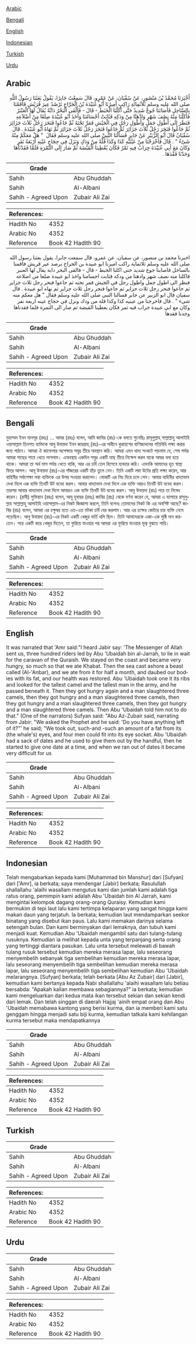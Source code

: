 [Arabic](#arabic)

[Bengali](#bengali)

[English](#english)

[Indonesian](#indonesian)

[Turkish](#turkish)

[Urdu](#urdu)

## Arabic


<div dir="rtl" lang="ar" style={{fontSize:'larger',backgroundColor:'#f8f9fa',padding:20}}>
أَخْبَرَنَا مُحَمَّدُ بْنُ مَنْصُورٍ، عَنْ سُفْيَانَ، عَنْ عَمْرٍو، قَالَ سَمِعْتُ جَابِرًا، يَقُولُ بَعَثَنَا رَسُولُ اللَّهِ صلى الله عليه وسلم ثَلاَثَمِائَةِ رَاكِبٍ أَمِيرُنَا أَبُو عُبَيْدَةَ بْنُ الْجَرَّاحِ نَرْصُدُ عِيرَ قُرَيْشٍ فَأَقَمْنَا بِالسَّاحِلِ فَأَصَابَنَا جُوعٌ شَدِيدٌ حَتَّى أَكَلْنَا الْخَبَطَ - قَالَ - فَأَلْقَى الْبَحْرُ دَابَّةً يُقَالُ لَهَا الْعَنْبَرُ فَأَكَلْنَا مِنْهُ نِصْفَ شَهْرٍ وَادَّهَنَّا مِنْ وَدَكِهِ فَثَابَتْ أَجْسَامُنَا وَأَخَذَ أَبُو عُبَيْدَةَ ضِلَعًا مِنْ أَضْلاَعِهِ فَنَظَرَ إِلَى أَطْوَلِ جَمَلٍ وَأَطْوَلِ رَجُلٍ فِي الْجَيْشِ فَمَرَّ تَحْتَهُ ثُمَّ جَاعُوا فَنَحَرَ رَجُلٌ ثَلاَثَ جَزَائِرَ ثُمَّ جَاعُوا فَنَحَرَ رَجُلٌ ثَلاَثَ جَزَائِرَ ثُمَّ جَاعُوا فَنَحَرَ رَجُلٌ ثَلاَثَ جَزَائِرَ ثُمَّ نَهَاهُ أَبُو عُبَيْدَةَ ‏.‏ قَالَ سُفْيَانُ قَالَ أَبُو الزُّبَيْرِ عَنْ جَابِرٍ فَسَأَلْنَا النَّبِيَّ صلى الله عليه وسلم فَقَالَ ‏ "‏ هَلْ مَعَكُمْ مِنْهُ شَىْءٌ ‏"‏ ‏.‏ قَالَ فَأَخْرَجْنَا مِنْ عَيْنَيْهِ كَذَا وَكَذَا قُلَّةً مِنْ وَدَكٍ وَنَزَلَ فِي حِجَاجِ عَيْنِهِ أَرْبَعَةُ نَفَرٍ وَكَانَ مَعَ أَبِي عُبَيْدَةَ جِرَابٌ فِيهِ تَمْرٌ فَكَانَ يُعْطِينَا الْقَبْضَةَ ثُمَّ صَارَ إِلَى التَّمْرَةِ فَلَمَّا فَقَدْنَاهَا وَجَدْنَا فَقْدَهَا ‏.‏
</div>
<div style={{backgroundColor:'#f8f9fa',padding:20, marginBottom: 10}}><table> <thead> <tr> <th>Grade</th> <th></th> </tr> </thead> <tbody> <tr><td>Sahih</td><td>Abu Ghuddah</td></tr><tr><td>Sahih</td><td>Al-Albani</td></tr><tr><td>Sahih - Agreed Upon</td><td>Zubair Ali Zai</td></tr></tbody></table><table> <thead> <tr> <th>References:</th> <th></th> </tr> </thead> <tbody><tr><td>Hadith No</td><td>4352</td></tr><tr><td>Arabic No</td><td>4352</td></tr><tr><td>Reference</td><td>Book 42 Hadith 90</td></tr></tbody></table></div>


<div dir="rtl" lang="ar" style={{fontSize:'larger',backgroundColor:'#f8f9fa',padding:20}}>
اخبرنا محمد بن منصور، عن سفيان، عن عمرو، قال سمعت جابرا، يقول بعثنا رسول الله صلى الله عليه وسلم ثلاثماية راكب اميرنا ابو عبيدة بن الجراح نرصد عير قريش فاقمنا بالساحل فاصابنا جوع شديد حتى اكلنا الخبط - قال - فالقى البحر دابة يقال لها العنبر فاكلنا منه نصف شهر وادهنا من ودكه فثابت اجسامنا واخذ ابو عبيدة ضلعا من اضلاعه فنظر الى اطول جمل واطول رجل في الجيش فمر تحته ثم جاعوا فنحر رجل ثلاث جزاير ثم جاعوا فنحر رجل ثلاث جزاير ثم جاعوا فنحر رجل ثلاث جزاير ثم نهاه ابو عبيدة . قال سفيان قال ابو الزبير عن جابر فسالنا النبي صلى الله عليه وسلم فقال " هل معكم منه شىء " . قال فاخرجنا من عينيه كذا وكذا قلة من ودك ونزل في حجاج عينه اربعة نفر وكان مع ابي عبيدة جراب فيه تمر فكان يعطينا القبضة ثم صار الى التمرة فلما فقدناها وجدنا فقدها
</div>
<div style={{backgroundColor:'#f8f9fa',padding:20, marginBottom: 10}}><table> <thead> <tr> <th>Grade</th> <th></th> </tr> </thead> <tbody> <tr><td>Sahih</td><td>Abu Ghuddah</td></tr><tr><td>Sahih</td><td>Al-Albani</td></tr><tr><td>Sahih - Agreed Upon</td><td>Zubair Ali Zai</td></tr></tbody></table><table> <thead> <tr> <th>References:</th> <th></th> </tr> </thead> <tbody><tr><td>Hadith No</td><td>4352</td></tr><tr><td>Arabic No</td><td>4352</td></tr><tr><td>Reference</td><td>Book 42 Hadith 90</td></tr></tbody></table></div>

## Bengali


<div dir="ltr" lang="bn" style={{fontSize:'larger',backgroundColor:'#f8f9fa',padding:20}}>
মুহাম্মদ ইবন মানসূর (রহঃ) ... আমর (রহঃ) বলেন, আমি জাবির (রাঃ)-কে বলতে শুনেছিঃ রাসূলুল্লাহ্ সাল্লাল্লাহু আলাইহি ওয়াসাল্লাম তিনশত ব্যক্তিকে আবু উবায়দা ইবন জাররাহ্ (রাঃ)-এর অধীনে কুরায়শের বাণিজ্যদলের গতিবিধি লক্ষ্য করার জন্য পাঠান। আমরা ঐ কাফেলার অপেক্ষায় সমুদ্র তীরে অবস্থান করি। আমরা এমন খাদ্য সংকটে পড়লাম যে, শেষ পর্যন্ত আমরা গাছের পাতা খেতে লাগলাম। এঅবস্থায় একদিন সমুদ্র একটি মাছ তীরে নিক্ষেপ করল যাকে আম্বর বলা হয়ে থাকে। আমরা তা অর্ধ মাস পর্যন্ত খেতে থাকি, আর এর চর্বি তেল হিসেবে ব্যবহার করি। এমনকি আমাদের হৃত স্বাস্থ্য ফিরে আসল। আবূ উবায়দা (রাঃ)-এর পাঁজরের একটি হাঁড় তুলে নেন। তিনি একটি লম্বা উটের প্রতি লক্ষ্য করেন, আর বাহিনীর সর্বাপেক্ষা লম্বা ব্যক্তিকে এর উপর সওয়ার করালেন। লোকটি এর নিচ দিয়ে চলে গেল। আবার বাহিনীর খাদ্যাভাব দেখা দিলে এক ব্যক্তি তিনটি উট যবেহ করল। আবার খাদ্যাভাব দেখা দিলে এক ব্যক্তি আরও তিনটি উট যবেহ করল। তারপর আবার খাদ্যাভাব দেখা দিলে আবারও এক ব্যক্তি তিনটি উট যবেহ করল। আবু উবায়দা (রাঃ) পরে তা নিষেধ করেন। (রাবী) সুফিয়ান (রহঃ) বলেন, আবু যুবায়র (রহঃ) জাবির (রাঃ) থেকে বর্ণনা করেন যে, আমরা এ ব্যাপারে রাসূলুল্লাহ সাল্লাল্লাহু আলাইহি ওয়াসাল্লাম-এর নিকট জিজ্ঞাসা করলে, তিনি বলেনঃ তোমাদের নিকট কি এর অবশিষ্ট আছে? জাবির (রাঃ) বলেন, আমরা এর চক্ষুদ্বয় হতে এত-এত মটকা চর্বি বের করলাম। আর এর চক্ষের কোটরে চার ব্যক্তি নেমে পড়েছিল। আবু উবায়দা (রাঃ)-এর নিকট একটি খেজুর ভর্তি থলি ছিল। তিনি আমাদেরকে একা-এক মুষ্ঠি দান করতেন। পরে একটি করে খেজুর দিতেন, তা ফুরিয়ে যাওয়ার পর আমরা এর ফুরিয়ে যাওয়ার মূল্য বুঝতে পারি।
</div>
<div style={{backgroundColor:'#f8f9fa',padding:20, marginBottom: 10}}><table> <thead> <tr> <th>Grade</th> <th></th> </tr> </thead> <tbody> <tr><td>Sahih</td><td>Abu Ghuddah</td></tr><tr><td>Sahih</td><td>Al-Albani</td></tr><tr><td>Sahih - Agreed Upon</td><td>Zubair Ali Zai</td></tr></tbody></table><table> <thead> <tr> <th>References:</th> <th></th> </tr> </thead> <tbody><tr><td>Hadith No</td><td>4352</td></tr><tr><td>Arabic No</td><td>4352</td></tr><tr><td>Reference</td><td>Book 42 Hadith 90</td></tr></tbody></table></div>

## English


<div dir="ltr" lang="en" style={{fontSize:'larger',backgroundColor:'#f8f9fa',padding:20}}>
It was narrated that 'Amr said:"I heard Jabir say: 'The Messenger of Allah sent us, three hundred riders led by Abu 'Ubaidah bin al-Jarrah, to lie in wait for the caravan of the Quraish. We stayed on the coast and became very hungry, so much so that we ate Khabat. Then the sea cast ashore a beast called (Al-'Anbar), and we ate from it for half a month, and daubed our bodies with its fat, and our health was restored. Abu 'Ubaidah took one it its ribs and looked for the tallest camel and the tallest man in the army, and he passed beneath it. Then they got hungry again and a man slaughtered three camels, then they got hungry and a man slaughtered three camels, then they got hungry and a man slaughtered three camels, then they got hungry and a man slaughtered three camels. Then Abu 'Ubaidah told him not to do that." (One of the narrators) Sufyan said: "Abu Az-Zubair said, narrating from Jabir: "We asked the Prophet and he said: 'Do you have anything left of it?"' he said; "We took out, such-and -such an amount of a fat from its (the whale's) eyes, and four men could fit into its eye socket. Abu 'Ubaidah had a sack of dates and he used to give them out by the handful, then he started to give one date at a time, and when we ran out of dates it became very difficult for us
</div>
<div style={{backgroundColor:'#f8f9fa',padding:20, marginBottom: 10}}><table> <thead> <tr> <th>Grade</th> <th></th> </tr> </thead> <tbody> <tr><td>Sahih</td><td>Abu Ghuddah</td></tr><tr><td>Sahih</td><td>Al-Albani</td></tr><tr><td>Sahih - Agreed Upon</td><td>Zubair Ali Zai</td></tr></tbody></table><table> <thead> <tr> <th>References:</th> <th></th> </tr> </thead> <tbody><tr><td>Hadith No</td><td>4352</td></tr><tr><td>Arabic No</td><td>4352</td></tr><tr><td>Reference</td><td>Book 42 Hadith 90</td></tr></tbody></table></div>

## Indonesian


<div dir="ltr" lang="id" style={{fontSize:'larger',backgroundColor:'#f8f9fa',padding:20}}>
Telah mengabarkan kepada kami [Muhammad bin Manshur] dari [Sufyan] dari ['Amr], ia berkata; saya mendengar [Jabir] berkata; Rasulullah shallallahu 'alaihi wasallam mengutus kami dan jumlah kami adalah tiga ratus orang, pemimpin kami adalah Abu 'Ubaidah bin Al Jarrah, kami mengintai kelompok dagang orang-orang Quraisy. Kemudian kami bermukim di tepi laut lalu kami tertimpa kelaparan yang sangat hingga kami makan daun yang terjatuh. Ia berkata; kemudian laut mendamparkan seekor binatang yang disebut ikan paus. Lalu kami memakan darinya selama setengah bulan. Dan kami berminyakan dari lemaknya, dan tubuh kami menjadi kuat. Kemudian Abu 'Ubaidah mengambil satu dari tulang-tulang rusuknya. Kemudian ia melihat kepada unta yang terpanjang serta orang yang tertinggi diantara pasukan. Lalu unta tersebut melewati di bawah tulang rusuk tersebut kemudian mereka merasa lapar, lalu seseorang menyembelih sebanyak tiga sembelihan kemudian mereka merasa lapar, lalu seseorang menyembelih tiga sembelihan kemudian mereka merasa lapar, lalu seseorang menyembelih tiga sembelihan kemudian Abu 'Ubaidah melarangnya. [Sufyan] berkata; telah berkata [Abu Az Zubair] dari [Jabir], kemudian kami bertanya kepada Nabi shallallahu 'alaihi wasallam lalu beliau bersabda: "Apakah kalian membawa sebagiannya?" ia berkata; kemudian kami mengeluarkan dari kedua mata ikan tersebut sekian dan sekian kendi dari lemak. Dan telah singgan di daerah Hajjaj 'ainih empat orang dan Abu 'Ubaidah memabawa kantong yang berisi kurma, dan ia memberi kami satu genggam hingga menjadi satu biji kurma, kemudian tatkala kami kehilangan kurma tersebut maka mendapatkannya
</div>
<div style={{backgroundColor:'#f8f9fa',padding:20, marginBottom: 10}}><table> <thead> <tr> <th>Grade</th> <th></th> </tr> </thead> <tbody> <tr><td>Sahih</td><td>Abu Ghuddah</td></tr><tr><td>Sahih</td><td>Al-Albani</td></tr><tr><td>Sahih - Agreed Upon</td><td>Zubair Ali Zai</td></tr></tbody></table><table> <thead> <tr> <th>References:</th> <th></th> </tr> </thead> <tbody><tr><td>Hadith No</td><td>4352</td></tr><tr><td>Arabic No</td><td>4352</td></tr><tr><td>Reference</td><td>Book 42 Hadith 90</td></tr></tbody></table></div>

## Turkish


<div dir="ltr" lang="tr" style={{fontSize:'larger',backgroundColor:'#f8f9fa',padding:20}}>

</div>
<div style={{backgroundColor:'#f8f9fa',padding:20, marginBottom: 10}}><table> <thead> <tr> <th>Grade</th> <th></th> </tr> </thead> <tbody> <tr><td>Sahih</td><td>Abu Ghuddah</td></tr><tr><td>Sahih</td><td>Al-Albani</td></tr><tr><td>Sahih - Agreed Upon</td><td>Zubair Ali Zai</td></tr></tbody></table><table> <thead> <tr> <th>References:</th> <th></th> </tr> </thead> <tbody><tr><td>Hadith No</td><td>4352</td></tr><tr><td>Arabic No</td><td>4352</td></tr><tr><td>Reference</td><td>Book 42 Hadith 90</td></tr></tbody></table></div>

## Urdu


<div dir="rtl" lang="ur" style={{fontSize:'larger',backgroundColor:'#f8f9fa',padding:20}}>

</div>
<div style={{backgroundColor:'#f8f9fa',padding:20, marginBottom: 10}}><table> <thead> <tr> <th>Grade</th> <th></th> </tr> </thead> <tbody> <tr><td>Sahih</td><td>Abu Ghuddah</td></tr><tr><td>Sahih</td><td>Al-Albani</td></tr><tr><td>Sahih - Agreed Upon</td><td>Zubair Ali Zai</td></tr></tbody></table><table> <thead> <tr> <th>References:</th> <th></th> </tr> </thead> <tbody><tr><td>Hadith No</td><td>4352</td></tr><tr><td>Arabic No</td><td>4352</td></tr><tr><td>Reference</td><td>Book 42 Hadith 90</td></tr></tbody></table></div>
